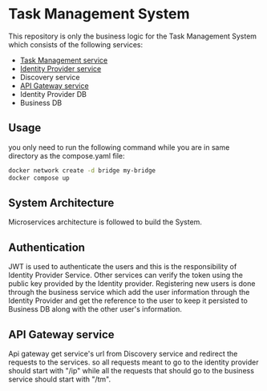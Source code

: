 # Task Management System
This repository is only the business logic for the Task Management System which consists of the following services:
- [Task Management service](https://github.com/KawaMamo/task-management.git)
- [Identity Provider service](https://github.com/KawaMamo/Identity-provider-TM.git)
- Discovery service
- [API Gateway service](https://github.com/KawaMamo/tm-gateway.git)
- Identity Provider DB
- Business DB
## Usage
you only need to run the following command while you are in same directory as the compose.yaml file:
```bash
docker network create -d bridge my-bridge
docker compose up
 ```
## System Architecture
Microservices architecture is followed to build the System.

## Authentication
JWT is used to authenticate the users and this is the responsibility of Identity Provider Service.
Other services can verify the token using the public key provided by the Identity provider. Registering new users is done through the business service
which add the user information through the Identity Provider and get the reference to the user to keep it persisted to Business DB along with the other user's information.

## API Gateway service
Api gateway get service's url from Discovery service and redirect the requests to the services. so all requests meant to go to the identity provider should start with "/ip" 
while all the requests that should go to the business service should start with "/tm".



